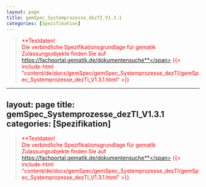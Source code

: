 ```yaml
---
layout: page
title: gemSpec_Systemprozesse_dezTI_V1.3.1
categories: [Spezifikation]
---
```

> <span style="color:red">**Testdaten!<br>Die verbindliche Spezifikationsgrundlage für gematik Zulassungsobjekte finden Sie auf https://fachportal.gematik.de/dokumentensuche**</span>
{{< include-html "content/de/docs/gemSpec/gemSpec_Systemprozesse_dezTI/gemSpec_Systemprozesse_dezTI_V1.3.1.html" >}}
---
layout: page
title: gemSpec_Systemprozesse_dezTI_V1.3.1
categories: [Spezifikation]
---
> <span style="color:red">**Testdaten!<br>Die verbindliche Spezifikationsgrundlage für gematik Zulassungsobjekte finden Sie auf https://fachportal.gematik.de/dokumentensuche**</span>
{{< include-html "content/de/docs/gemSpec/gemSpec_Systemprozesse_dezTI/gemSpec_Systemprozesse_dezTI_V1.3.1.html" >}}
